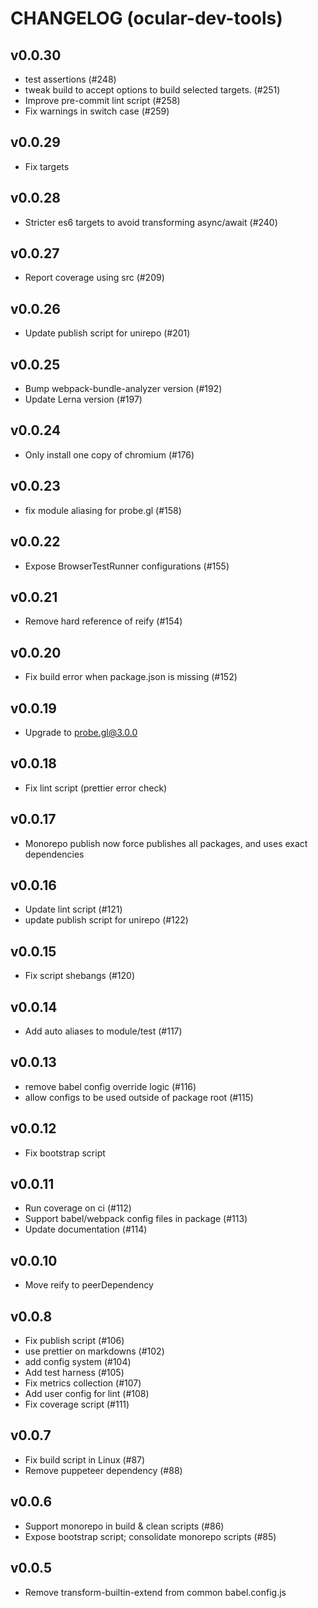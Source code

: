 # CHANGELOG (ocular-dev-tools)

## v0.0.30
- test assertions (#248)
- tweak build to accept options to build selected targets. (#251)
- Improve pre-commit lint script (#258)
- Fix warnings in switch case (#259)

## v0.0.29
- Fix targets 

## v0.0.28
- Stricter es6 targets to avoid transforming async/await (#240)

## v0.0.27
- Report coverage using src (#209)

## v0.0.26
- Update publish script for unirepo (#201)

## v0.0.25
- Bump webpack-bundle-analyzer version (#192)
- Update Lerna version (#197)

## v0.0.24
- Only install one copy of chromium (#176)

## v0.0.23
- fix module aliasing for probe.gl (#158)

## v0.0.22
- Expose BrowserTestRunner configurations (#155)

## v0.0.21
- Remove hard reference of reify (#154)

## v0.0.20
- Fix build error when package.json is missing (#152)

## v0.0.19
- Upgrade to probe.gl@3.0.0

## v0.0.18
- Fix lint script (prettier error check)

## v0.0.17
- Monorepo publish now force publishes all packages, and uses exact dependencies

## v0.0.16
- Update lint script (#121)
- update publish script for unirepo (#122)

## v0.0.15
- Fix script shebangs (#120)

## v0.0.14
- Add auto aliases to module/test (#117)

## v0.0.13
- remove babel config override logic (#116)
- allow configs to be used outside of package root (#115)

## v0.0.12
- Fix bootstrap script

## v0.0.11
- Run coverage on ci (#112)
- Support babel/webpack config files in package (#113)
- Update documentation (#114)

## v0.0.10
- Move reify to peerDependency

## v0.0.8
- Fix publish script (#106)
- use prettier on markdowns (#102)
- add config system (#104)
- Add test harness (#105)
- Fix metrics collection (#107)
- Add user config for lint (#108)
- Fix coverage script (#111)

## v0.0.7
- Fix build script in Linux (#87)
- Remove puppeteer dependency (#88)

## v0.0.6
- Support monorepo in build & clean scripts (#86)
- Expose bootstrap script; consolidate monorepo scripts (#85)

## v0.0.5
- Remove transform-builtin-extend from common babel.config.js


